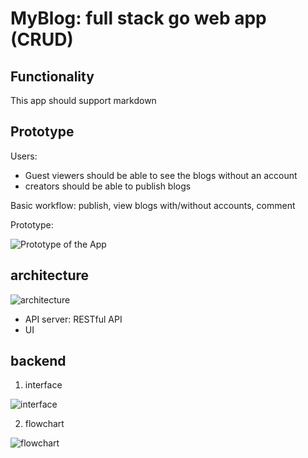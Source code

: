 # MyBlog: full stack go web app (CRUD)

## Functionality

This app should support markdown

## Prototype

Users:

- Guest viewers should be able to see the blogs without an account
- creators should be able to publish blogs

Basic workflow: publish, view blogs with/without accounts, comment

Prototype:

![Prototype of the App](./docs/imgs/proto.drawio)

## architecture

![architecture](./docs/imgs/arch.drawio)

- API server: RESTful API
- UI

## backend

1. interface

![interface](./docs/imgs/interface.drawio)

2. flowchart

![flowchart](./docs/imgs/apiserver.drawio)
